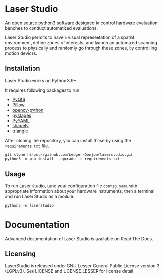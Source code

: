 # Laser Studio

An open source python3 software designed to control hardware evaluation benches
to conduct automatized evaluations.

Laser Studio permits to have a visual representation of a spatial environment,
define zones of interests, and launch an automated scanning process to physically
and randomly go through these zones, by controlling motion devices.

## Installation

Laser Studio works on Python 3.9+.

It requires following packages to run:

- [PyQt6]
- [Pillow]
- [opencv-python]
- [pystages]
- [PyYAML]
- [shapely]
- [triangle]

After cloning the repository, you can install those by using the `requirements.txt` file.

```shell
git clone https://github.com/Ledger-Donjon/laserstudio.git
python3 -m pip install --upgrade -r requirements.txt
```

## Usage

To run Laser Studio, tune your configuration file `config.yaml` with appropriate
information about your hardware instruments, then a terminal and run Laser Studio as a module.

```shell
python3 -m laserstudio
```

# Documentation

Advanced documentation of Laser Studio is available on Read The Docs.

## Licensing

LaserStudio is released under GNU Lesser General Public License version 3 (LGPLv3). See LICENSE and LICENSE.LESSER for license detail

[PyQt6]: https://pypi.org/project/PyQt6/
[Pillow]: https://pillow.readthedocs.io/en/stable/index.html
[opencv-python]: https://github.com/opencv/opencv-python
[PyYAML]: https://pypi.org/project/PyYAML/
[pystages]: https://github.com/Ledger-Donjon/pystages
[shapely]: https://shapely.readthedocs.io/en/stable/manual.html
[triangle]: https://rufat.be/triangle/
